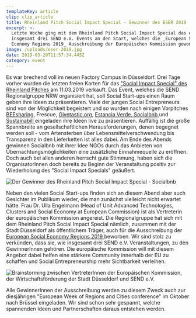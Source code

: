 ```yaml
---
templateKey: article
clip: clip_article
title: Rheinland Pitch Social Impact Special - Gewinner des ESER 2019
excerpt: >-
  Letzte Woche ging mit dem Rheinland Pitch Social Impact Special das erste von
  insgesamt drei SEND e.V. Events an den Start, welches die _European Social
  Economy Regions 2019_ Ausschreibung der Europäischen Kommission gewonnen hat.
image: /uploads/eser-2019.jpg
date: 2019-03-20T11:57:34.445Z
category: event
---
```

Es war brechend voll im neuen Factory Campus in Düsseldorf. Drei Tage vorher wurden die letzten freien Karten für das ["Social Impact Special" des Rheinland Pitches ](https://www.facebook.com/events/300817847234301/) am 11.03.2019 verkauft. Das Event, welches die SEND Regionalgruppe NRW organisiert hat, soll Social Start-ups einen Raum geben ihre Ideen zu präsentieren.  Viele der jungen Social Entrepreneurs sind von der Möglichkeit begeistert und so wurden nach einigen Vorpitches [BEEsharing](https://www.beesharing.eu/de/), Frescue, [Givetastic.org](http://www.givetastic.org/), [Estancia Verde, ](https://www.estancia-verde.de/) [Socialbnb ](https://socialbnb.net/)und [Sustainabill ](https://sustainabill.de/)eingeladen ihre Ideen live zu präsentieren. Auffällig ist die große Spannbreite an gesellschaftlichen Herausforderungen, denen begegnet werden soll - vom Artensterben über Lebensmittelverschwendung bis Transparenz in den Lieferketten ist alles dabei.  Am Ende des Abends gewinnen Socialbnb mit ihrer Idee NGOs durch das Anbieten von Übernachtungsmöglichkeiten eine zusätzliche Einnahmequelle zu eröffnen. Doch auch bei allen anderen herrscht gute Stimmung, haben sich die OrganisatorInnen doch bereits zu Beginn der Veranstaltung positiv zur Wiederholung des "Social Impact Specials" geäußert. 

![Der Gewinner des Rheinland Pitch Social Impact Special - Socialbnb](/uploads/rj375_rheinlandpitch_social_impact_special_221.jpg)

Neben den vielen Social Start-ups finden sich an diesem Abend aber auch Gesichter im Publikum wieder, die man zunächst vielleicht nicht erwartet hätte. Frau Dr. Ulla Engelmann (Head of Unit Advanced Technologies, Clusters and Social Economy at European Commission) ist als Vertreterin der europäischen Kommission angereist.  Die Regionalgruppe hat sich mit dem Rheinland Pitch Social Impact Special nämlich, zusammen mit der Stadt Düsseldorf als öffentlichem Träger, auch für die Ausschreibung der [European Social Economy Regions 2019 ](https://ec.europa.eu/growth/content/european-social-economy-regions-2019)beworben. Wir sind stolz zu verkünden, dass sie, wie insgesamt drei SEND e.V. Veranstaltungen, zu den GewinnerInnen gehören. Die europäische Kommission will mit diesem Angebot dabei helfen eine stärkere Community innerhalb der EU zu schaffen und Social Entrepreneurship mehr Sichtbarkeit verleihen.

![Brainstorming zwischen VertreterInnen der Europäischen Kommission, der Wirtschaftsförderung der Stadt Düsseldorf und SEND e.V. ](/uploads/rj374_meeting_ulla_engelmann_eu_30.jpg)

Alle GewinnerInnen der Ausschreibung werden zu diesem Zweck auch zur diesjährigen "European Week of Regions and Cities conference" im Oktober nach Brüssel eingeladen. Wir sind schon sehr gespannt, welche spannenden Ideen und Partnerschaften daraus entstehen werden.

